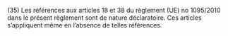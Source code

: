 (35) Les références aux articles 18 et 38 du règlement (UE) no 1095/2010 dans le présent règlement sont de nature déclaratoire. Ces articles s’appliquent même en l’absence de telles références.